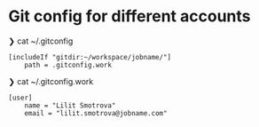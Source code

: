 # Git config for different accounts
❯ cat ~/.gitconfig

```
[includeIf "gitdir:~/workspace/jobname/"]
	path = .gitconfig.work
```


❯ cat ~/.gitconfig.work
```
[user]
	name = "Lilit Smotrova"
	email = "lilit.smotrova@jobname.com"
```


